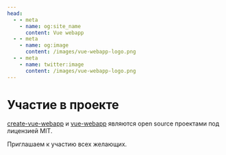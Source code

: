 ```yaml
---
head:
  - - meta
    - name: og:site_name
      content: Vue webapp
  - - meta
    - name: og:image
      content: /images/vue-webapp-logo.png
  - - meta
    - name: twitter:image
      content: /images/vue-webapp-logo.png
---
```


# Участие в проекте

[create-vue-webapp](https://github.com/vuesence/create-vue-webapp) и [vue-webapp](https://github.com/vuesence/vue-webapp) являются open source проектами под лицензией MIT.

Приглашаем к участию всех желающих.